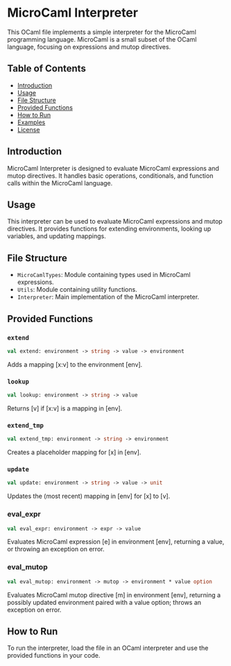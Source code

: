 # MicroCaml Interpreter

This OCaml file implements a simple interpreter for the MicroCaml programming language. MicroCaml is a small subset of the OCaml language, focusing on expressions and mutop directives.

## Table of Contents

- [Introduction](#introduction)
- [Usage](#usage)
- [File Structure](#file-structure)
- [Provided Functions](#provided-functions)
- [How to Run](#how-to-run)
- [Examples](#examples)
- [License](#license)

## Introduction

MicroCaml Interpreter is designed to evaluate MicroCaml expressions and mutop directives. It handles basic operations, conditionals, and function calls within the MicroCaml language.

## Usage

This interpreter can be used to evaluate MicroCaml expressions and mutop directives. It provides functions for extending environments, looking up variables, and updating mappings.

## File Structure

- `MicroCamlTypes`: Module containing types used in MicroCaml expressions.
- `Utils`: Module containing utility functions.
- `Interpreter`: Main implementation of the MicroCaml interpreter.

## Provided Functions

### `extend`
```ocaml
val extend: environment -> string -> value -> environment
```
Adds a mapping [x:v] to the environment [env].

### `lookup`
```ocaml
val lookup: environment -> string -> value
```
Returns [v] if [x:v] is a mapping in [env].

### `extend_tmp`
```ocaml
val extend_tmp: environment -> string -> environment
```
Creates a placeholder mapping for [x] in [env].

### `update`
```ocaml
val update: environment -> string -> value -> unit
```
Updates the (most recent) mapping in [env] for [x] to [v].

### eval_expr
```ocaml
val eval_expr: environment -> expr -> value
```
Evaluates MicroCaml expression [e] in environment [env], returning a value, or throwing an exception on error.

### eval_mutop
```ocaml
val eval_mutop: environment -> mutop -> environment * value option
```
Evaluates MicroCaml mutop directive [m] in environment [env], returning a possibly updated environment paired with a value option; throws an exception on error.

## How to Run

To run the interpreter, load the file in an OCaml interpreter and use the provided functions in your code.